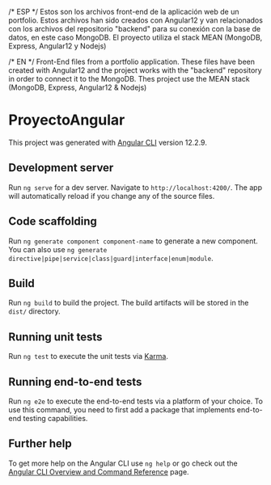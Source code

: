 /* ESP */
Estos son los archivos front-end de la aplicación web de un portfolio.
Estos archivos han sido creados con Angular12 y van relacionados con los archivos del repositorio "backend" para su conexión con la base de datos, en este caso MongoDB.
El proyecto utiliza el stack MEAN (MongoDB, Express, Angular12 y Nodejs)


/* EN */
Front-End files from a portfolio application.
These files have been created with Angular12 and the project works with the "backend" repository in order to connect it to the MongoDB.
Thes project use the MEAN stack (MongoDB, Express, Angular12 & Nodejs)
# ProyectoAngular

This project was generated with [Angular CLI](https://github.com/angular/angular-cli) version 12.2.9.

## Development server

Run `ng serve` for a dev server. Navigate to `http://localhost:4200/`. The app will automatically reload if you change any of the source files.

## Code scaffolding

Run `ng generate component component-name` to generate a new component. You can also use `ng generate directive|pipe|service|class|guard|interface|enum|module`.

## Build

Run `ng build` to build the project. The build artifacts will be stored in the `dist/` directory.

## Running unit tests

Run `ng test` to execute the unit tests via [Karma](https://karma-runner.github.io).

## Running end-to-end tests

Run `ng e2e` to execute the end-to-end tests via a platform of your choice. To use this command, you need to first add a package that implements end-to-end testing capabilities.

## Further help

To get more help on the Angular CLI use `ng help` or go check out the [Angular CLI Overview and Command Reference](https://angular.io/cli) page.
